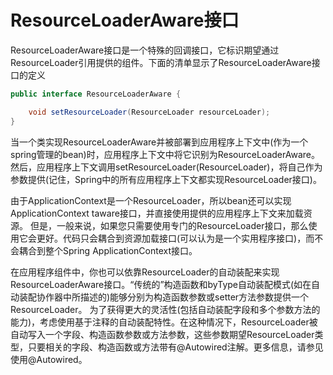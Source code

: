 # ResourceLoaderAware接口
ResourceLoaderAware接口是一个特殊的回调接口，它标识期望通过ResourceLoader引用提供的组件。下面的清单显示了ResourceLoaderAware接口的定义
```java
public interface ResourceLoaderAware {

    void setResourceLoader(ResourceLoader resourceLoader);
}
```
当一个类实现ResourceLoaderAware并被部署到应用程序上下文中(作为一个spring管理的bean)时，应用程序上下文中将它识别为ResourceLoaderAware。
然后，应用程序上下文调用setResourceLoader(ResourceLoader)，将自己作为参数提供(记住，Spring中的所有应用程序上下文都实现ResourceLoader接口)。

由于ApplicationContext是一个ResourceLoader，所以bean还可以实现ApplicationContext taware接口，并直接使用提供的应用程序上下文来加载资源。
但是，一般来说，如果您只需要使用专门的ResourceLoader接口，那么使用它会更好。代码只会耦合到资源加载接口(可以认为是一个实用程序接口)，而不会耦合到整个Spring ApplicationContext接口。

在应用程序组件中，你也可以依靠ResourceLoader的自动装配来实现ResourceLoaderAware接口。“传统的”构造函数和byType自动装配模式(如在自动装配协作器中所描述的)能够分别为构造函数参数或setter方法参数提供一个ResourceLoader。
为了获得更大的灵活性(包括自动装配字段和多个参数方法的能力)，考虑使用基于注释的自动装配特性。在这种情况下，ResourceLoader被自动写入一个字段、构造函数参数或方法参数，这些参数期望ResourceLoader类型，只要相关的字段、构造函数或方法带有@Autowired注解。更多信息，请参见使用@Autowired。